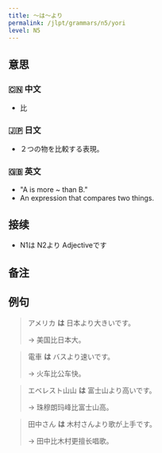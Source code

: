 ```yaml
---
title: 〜は〜より
permalink: /jlpt/grammars/n5/yori
level: N5
---
```


## 意思

### 🇨🇳 中文

- 比

### 🇯🇵 日文

- ２つの物を比較する表現。

### 🇬🇧 英文

- "A is more ~ than B."
- An expression that compares two things.

## 接续

- N1は N2より Adjectiveです

## 备注


## 例句

> アメリカ **は** 日本より大きいです。
>
> → 美国比日本大。

> 電車 **は** バスより速いです。
>
> → 火车比公车快。

> エベレスト山山 **は** 富士山より高いです。
>
> → 珠穆朗玛峰比富士山高。

> 田中さん **は** 木村さんより歌が上手です。
>
> → 田中比木村更擅长唱歌。

